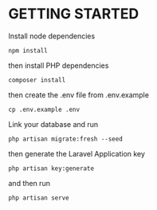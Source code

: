 # GETTING STARTED
    
Install node dependencies

    npm install

then install PHP dependencies

    composer install

then create the .env file from .env.example

    cp .env.example .env

Link your database and run

    php artisan migrate:fresh --seed

then generate the Laravel Application key

    php artisan key:generate

and then run

    php artisan serve
